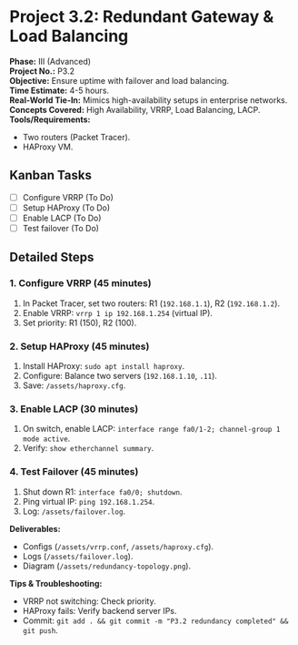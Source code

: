 # Project 3.2: Redundant Gateway & Load Balancing

**Phase:** III (Advanced)  
**Project No.:** P3.2  
**Objective:** Ensure uptime with failover and load balancing.  
**Time Estimate:** 4-5 hours.  
**Real-World Tie-In:** Mimics high-availability setups in enterprise networks.  
**Concepts Covered:** High Availability, VRRP, Load Balancing, LACP.  
**Tools/Requirements:** 
- Two routers (Packet Tracer).
- HAProxy VM.

## Kanban Tasks
- [ ] Configure VRRP (To Do)
- [ ] Setup HAProxy (To Do)
- [ ] Enable LACP (To Do)
- [ ] Test failover (To Do)

## Detailed Steps

### 1. Configure VRRP (45 minutes)
1. In Packet Tracer, set two routers: R1 (`192.168.1.1`), R2 (`192.168.1.2`).
2. Enable VRRP: `vrrp 1 ip 192.168.1.254` (virtual IP).
3. Set priority: R1 (150), R2 (100).

### 2. Setup HAProxy (45 minutes)
1. Install HAProxy: `sudo apt install haproxy`.
2. Configure: Balance two servers (`192.168.1.10`, `.11`).
3. Save: `/assets/haproxy.cfg`.

### 3. Enable LACP (30 minutes)
1. On switch, enable LACP: `interface range fa0/1-2; channel-group 1 mode active`.
2. Verify: `show etherchannel summary`.

### 4. Test Failover (45 minutes)
1. Shut down R1: `interface fa0/0; shutdown`.
2. Ping virtual IP: `ping 192.168.1.254`.
3. Log: `/assets/failover.log`.

**Deliverables:** 
- Configs (`/assets/vrrp.conf`, `/assets/haproxy.cfg`).
- Logs (`/assets/failover.log`).
- Diagram (`/assets/redundancy-topology.png`).

**Tips & Troubleshooting:** 
- VRRP not switching: Check priority.
- HAProxy fails: Verify backend server IPs.
- Commit: `git add . && git commit -m "P3.2 redundancy completed" && git push`.